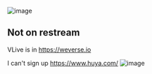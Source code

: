 ![image](https://github.com/StreamChatable/Search_WhereCanWeStream/assets/140426252/36aaf445-9bc6-408d-a78f-f69d3da3d1e8)


## Not on restream
VLive is in https://weverse.io


I can't sign up https://www.huya.com/
![image](https://github.com/StreamChatable/Search_WhereCanWeStream/assets/140426252/a1ec6c3b-e435-4526-9f10-682faf6e9579)
